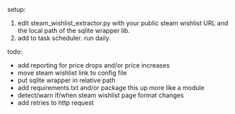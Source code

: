 setup:
1. edit steam_wishlist_extractor.py with your public steam wishlist URL and the local path of the sqlite wrapper lib.
2. add to task scheduler. run daily. 


todo:
* add reporting for price drops and/or price increases
* move steam wishlist link to config file
* put sqlite wrapper in relative path
* add requirements.txt and/or package this up more like a module
* detect/warn if/when steam wishlist page format changes
* add retries to http request
